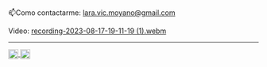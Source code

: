 📫Como contactarme: lara.vic.moyano@gmail.com

Video: [recording-2023-08-17-19-11-19 (1).webm](https://github.com/VicLara22/Pagina-Web-Test/assets/99929493/b3c3be9b-aa76-41b7-bd68-e0e167e0eaab)

<hr>
  
<a href="https://www.linkedin.com/in/laravictoriamoyano/">
  <img  align="center" alt="Linkdein de Shuvo" width="20px" src="https://cdn.jsdelivr.net/npm/simple-icons@v3/icons/linkedin.svg" />
</a>
<a href="https://github.com/VicLara22">
  <img  align="center" alt="Github de Shuvo" width="20px" src="https://cdn.jsdelivr.net/npm/simple-icons@v3/icons/github.svg" />
</a> 




